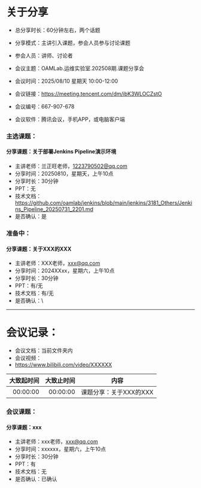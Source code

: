 # 关于分享
- 总分享时长：60分钟左右，两个话题
- 分享模式：主讲引入课题，参会人员参与讨论课题
- 参会人员：讲师、讨论者


- 会议主题：OAMLab.运维实验室.202508期.课题分享会
- 会议时间：2025/08/10 星期天 10:00-12:00
- 会议链接：https://meeting.tencent.com/dm/ibK3WLOCZstO
- 会议编号：667-907-678
- 会议软件：腾讯会议，手机APP，或电脑客户端


### 主选课题：
#### 分享课题：关于部署Jenkins Pipeline演示环境
- 主讲老师：兰正旺老师，1223790502@qq.com
- 分享时间：20250810，星期天，上午10点
- 分享时长：30分钟
- PPT：无
- 技术文档：https://github.com/oamlab/jenkins/blob/main/jenkins/3181_Others/Jenkins_Pipeline_20250731_2201.md
- 是否确认：是

### 准备中：
#### 分享课题：关于XXX的XXX
- 主讲老师：XXX老师，xxx@qq.com
- 分享时间：2024XXxx，星期六，上午10点
- 分享时长：30分钟
- PPT：有/无
- 技术文档：有/无
- 是否确认：\

---

# 会议记录：
- 会议文档：当前文件夹内
- 会议视频：
- https://www.bilibili.com/video/XXXXXX

|   大致起时间	 |   大致止时间	 | 内容             |
|---------:|---------:|----------------|
| 00:00:00 | 00:00:00 | 课题分享：关于XXX的XXX |


### 会议课题：
#### 分享课题：xxx
- 主讲老师：xxx老师，xxx@qq.com
- 分享时间：xxxxxx，星期六，上午10点
- 分享时长：30分钟
- PPT：有
- 技术文档：无
- 是否确认：已确认
